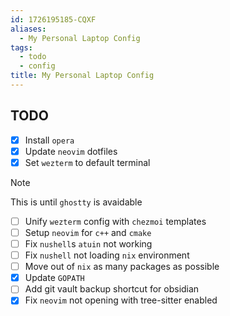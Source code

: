 ```yaml
---
id: 1726195185-CQXF
aliases:
  - My Personal Laptop Config
tags:
  - todo
  - config
title: My Personal Laptop Config
---
```


## TODO

- [x] Install `opera`
- [x] Update `neovim` dotfiles
- [x] Set `wezterm` to default terminal

> [!NOTE]
> This is until `ghostty` is avaidable

- [ ] Unify `wezterm` config with `chezmoi`
      templates
- [ ] Setup `neovim` for `c++` and `cmake`
- [ ] Fix `nushell`s `atuin` not working
- [ ] Fix `nushell` not loading `nix` environment
- [ ] Move out of `nix` as many packages as possible
- [x] Update `GOPATH`
- [ ] Add git vault backup shortcut for obsidian
- [x] Fix `neovim` not opening with tree-sitter enabled
